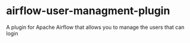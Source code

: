 # airflow-user-managment-plugin
A plugin for Apache Airflow that allows you to manage the users that can login
